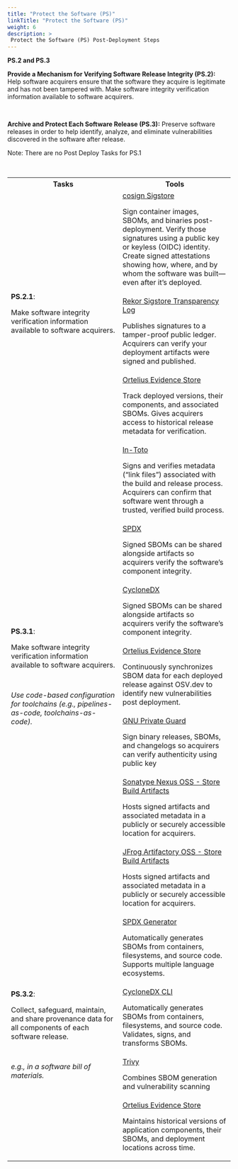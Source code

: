 ```yaml
---
title: "Protect the Software (PS)"
linkTitle: "Protect the Software (PS)"
weight: 6
description: >
 Protect the Software (PS) Post-Deployment Steps
---
```



**PS.2 and PS.3**

<strong>Provide a Mechanism for Verifying Software Release Integrity (PS.2):</strong> Help software acquirers ensure that the software they acquire is legitimate and has not been tampered with. Make software integrity verification information available to software acquirers.

<br>

<strong> Archive and Protect Each Software Release (PS.3):</strong> Preserve software releases in order to help identify, analyze, and eliminate vulnerabilities discovered in the software after release.


Note: There are no Post Deploy Tasks for PS.1

<br>

<table style="width:100%">
  <tr>
    <th style="width: 50%">Tasks</th>
    <th style="width: 50%">Tools</th>
  </tr>
  <tr>
    <td rowspan="3">
      <strong>PS.2.1</strong>:
      <p>Make software integrity verification information available to software acquirers.</p>
    </td>
    <td>
      <a href="https://docs.sigstore.dev/cosign/"> cosign Sigstore</a>
      </a>
      <p>Sign container images, SBOMs, and binaries post-deployment. Verify those signatures using a public key or keyless (OIDC) identity. Create signed attestations showing how, where, and by whom the software was built—even after it’s deployed.</p>
    </td>
  </tr>
  <tr>
    <td>
      <a href="https://docs.sigstore.dev/logging/overview/">Rekor Sigstore Transparency Log</a>
      <p>Publishes signatures to a tamper-proof public ledger. Acquirers can verify your deployment artifacts were signed and published.</p>
    </td>
  </tr>
  <tr>
    <td>
      <a href="https://ortelius.io">Ortelius Evidence Store </a>
      <p>Track deployed versions, their components, and associated SBOMs. Gives acquirers access to historical release metadata for verification.</p>
    </td>
  </tr>
  <tr>
    <td rowspan="7">
      <strong>PS.3.1</strong>:
      <p>Make software integrity verification information available to software acquirers.</p>
      <div style="height: 16px"></div>
      <p style="font-style: italic">Use code-based configuration for toolchains (e.g., pipelines-as-code, toolchains-as-code).</p>
    </td>
    <td>
      <a href=" https://in-toto.io">In-Toto</a>
      <p>Signs and verifies metadata (“link files”) associated with the build and release process. Acquirers can confirm that software went through a trusted, verified build process.</p>
    </td>
  </tr>
  <tr>
    <td>
      <a href="https://spdx.dev">SPDX</a>
      <p>Signed SBOMs can be shared alongside artifacts so acquirers verify the software’s component integrity.</p>
    </td>
  </tr>
  <tr>
    <td>
      <a href="https://cyclonedx.org">CycloneDX</a>
      <p>Signed SBOMs can be shared alongside artifacts so acquirers verify the software’s component integrity.</p>
    </td>
  </tr>
  <tr>
    <td>
      <a href="https://ortelius.io">Ortelius Evidence Store</a>
      <p>Continuously synchronizes SBOM data for each deployed release against OSV.dev to identify new vulnerabilities post deployment. </p>
    </td>
  </tr>
  <tr>
    <td>
      <a href="https://gnupg.org">GNU Private Guard</a>
      <p>Sign binary releases, SBOMs, and changelogs so acquirers can verify authenticity using public key</p>
    </td>
  </tr>
  <tr>
    <td>
      <a href="https://oss.sonatype.org">Sonatype Nexus OSS - Store Build Artifacts</a>
      <p>Hosts signed artifacts and associated metadata in a publicly or securely accessible location for acquirers.</p>
    </td>
  </tr>
  <tr>
    <td>
       <a href="https://jfrog.com/community/download-artifactory-oss/">JFrog Artifactory OSS - Store Build Artifacts</a>
       <p>Hosts signed artifacts and associated metadata in a publicly or securely accessible location for acquirers.</p>
    </td>
  </tr>
  <tr>
    <td rowspan="10">
      <strong>PS.3.2</strong>:
      <p>Collect, safeguard, maintain, and share provenance data for all components of each software release.  </p>
      <div style="height: 16px"></div>
      <p style="font-style: italic">e.g., in a software bill of materials.</p>
    </td>
    <tr>
    <td>
      <a href="https://spdx.dev">SPDX Generator</a>
      <p>Automatically generates SBOMs from containers, filesystems, and source code. Supports multiple language ecosystems.</p>
    </td>
  </tr>
  <tr>
    <td>
      <a href="https://cyclonedx.org">CycloneDX CLI</a>
      <p>Automatically generates SBOMs from containers, filesystems, and source code. Validates, signs, and transforms SBOMs.</p>
    </td>
  </tr>
  <tr>
    <td>
      <a href="https://trivy.dev/latest/">Trivy</a>
      <p>Combines SBOM generation and vulnerability scanning</p>
    </td>
  </tr>
  <tr>
    <td>
      <a href="https://ortelius.io">Ortelius Evidence Store</a>
      <p>Maintains historical versions of application components, their SBOMs, and deployment locations across time.</p>
    </td>
  </tr>
  </table>
    




